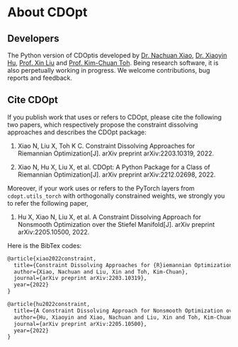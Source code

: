 # About CDOpt



## Developers

The Python version of CDOptis developed by [Dr. Nachuan Xiao](https://xnchxy.github.io/), [Dr. Xiaoyin Hu](https://scholar.google.com/citations?user=vw7ahnAAAAAJ&hl=zh-CN), [Prof. Xin Liu](http://lsec.cc.ac.cn/~liuxin/) and [Prof. Kim-Chuan Toh](https://blog.nus.edu.sg/mattohkc/). Being research software, it is also perpetually working in progress. We welcome contributions, bug reports and feedback. 



## Cite CDOpt

If you publish work that uses or refers to CDOpt, please cite the following two papers, which respectively propose the constraint dissolving approaches and describes the CDOpt package:

1. Xiao N, Liu X, Toh K C. Constraint Dissolving Approaches for Riemannian Optimization[J]. arXiv preprint arXiv:2203.10319, 2022.

2. Xiao N, Hu X, Liu X, et al. CDOpt: A Python Package for a Class of Riemannian Optimization[J]. arXiv preprint arXiv:2212.02698, 2022.



Moreover, if your work uses or refers to the PyTorch layers from `cdopt.utils_torch` with orthogonally constrained weights, we strongly you to refer the following paper,

1. Hu X, Xiao N, Liu X, et al. A Constraint Dissolving Approach for Nonsmooth Optimization over the Stiefel Manifold[J]. arXiv preprint arXiv:2205.10500, 2022.



Here is the BibTex codes:

```tex
@article{xiao2022constraint,
  title={Constraint Dissolving Approaches for {R}iemannian Optimization},
  author={Xiao, Nachuan and Liu, Xin and Toh, Kim-Chuan},
  journal={arXiv preprint arXiv:2203.10319},
  year={2022}
}

@article{hu2022constraint,
  title={A Constraint Dissolving Approach for Nonsmooth Optimization over the {S}tiefel Manifold},
  author={Hu, Xiaoyin and Xiao, Nachuan and Liu, Xin and Toh, Kim-Chuan},
  journal={arXiv preprint arXiv:2205.10500},
  year={2022}
}
```

